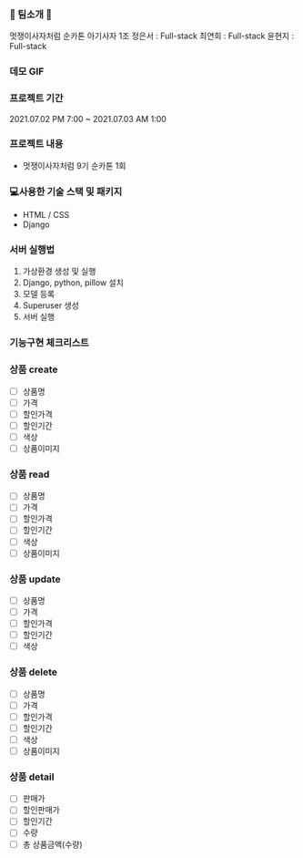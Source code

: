 ### 🦁 팀소개 🦁
멋쟁이사자처럼 순카톤 아기사자 1조
정은서 : Full-stack
최연희 : Full-stack
윤현지 : Full-stack

### 데모 GIF

### 프로젝트 기간
2021.07.02 PM 7:00 ~ 2021.07.03 AM 1:00 

### 프로젝트 내용
- 멋쟁이사자처럼 9기 순카톤 1회

### 💻사용한 기술 스택 및 패키지
- HTML / CSS
- Django

### 서버 실행법
1. 가상환경 생성 및 실행
2. Django, python, pillow 설치
3. 모델 등록
4. Superuser 생성
5. 서버 실행

### 기능구현 체크리스트

### 상품 create
- [ ] 상품명
- [ ] 가격
- [ ] 할인가격
- [ ] 할인기간
- [ ] 색상
- [ ] 상품이미지

### 상품 read
- [ ] 상품명
- [ ] 가격
- [ ] 할인가격
- [ ] 할인기간
- [ ] 색상
- [ ] 상품이미지

### 상품 update
- [ ] 상품명
- [ ] 가격
- [ ] 할인가격
- [ ] 할인기간
- [ ] 색상

### 상품 delete
- [ ] 상품명
- [ ] 가격
- [ ] 할인가격
- [ ] 할인기간
- [ ] 색상
- [ ] 상품이미지

### 상품 detail
- [ ] 판매가
- [ ] 할인판매가
- [ ] 할인기간
- [ ] 수량
- [ ] 총 상품금액(수량)
